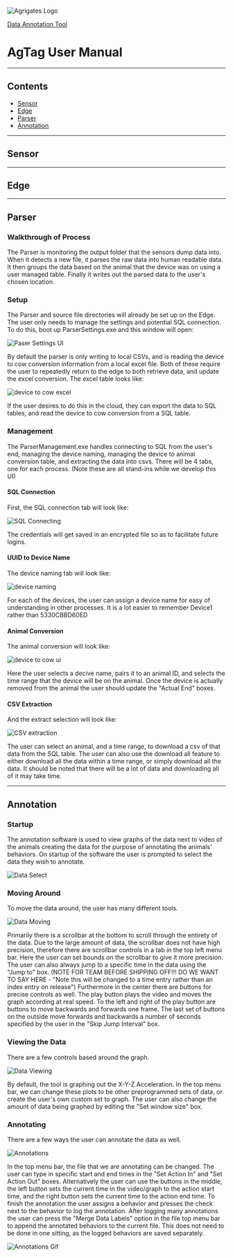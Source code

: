 ![Agrigates Logo](https://agrigates.io/wp-content/uploads/2020/10/AgriGates_Header_Logo-300px.png)

[Data Annotation Tool](./DataAnnotationToolPython/pythonDataTool.md)

# AgTag User Manual

---

## Contents
- [Sensor](#sensor)
- [Edge](#edge)
- [Parser](#parser)
- [Annotation](#annotation)

---

## Sensor

---

## Edge

---
<!--
Honestly this parser stuff could just be the last part of edge
--- -->
## Parser

### Walkthrough of Process

The Parser is monitoring the output folder that the sensors dump data into. When it detects a new file, it parses the raw data into human readable data. 
It then groups the data based on the animal that the device was on using a user managed table. Finally it writes out the parsed data to the user's chosen location. 

### Setup

The Parser and source file directories will already be set up on the Edge. The user only needs to manage the settings and potential SQL connection. 
To do this, boot up ParserSettings.exe and this window will open:

![Paser Settings UI](./Images/parserSettings.png)

By default the parser is only writing to local CSVs, and is reading the device to cow conversion information from a local excel file. Both of these require the user to 
repeatedly return to the edge to both retrieve data, and update the excel conversion. The excel table looks like:

![device to cow excel](./Images/cowExcel.png)


If the user desires to do this in the cloud, they can export the data to SQL tables, 
and read the device to cow conversion from a SQL table. 

### Management

The ParserManagement.exe handles connecting to SQL from the user's end, managing the device naming, managing the device to animal conversion table, and extracting the data into csvs. There will be 4 tabs, one for each process. 
(Note these are all stand-ins while we develop this UI)

#### SQL Connection
First, the SQL connection tab will look like:

![SQL Connecting](./Images/sqlConnect.png)

The credentials will get saved in an encrypted file so as to facilitate future logins.

#### UUID to Device Name

The device naming tab will look like: 

![device naming]()

For each of the devices, the user can assign a device name for easy of understanding in other processes. It is a lot easier to remember Device1 rather than 5330CBBD60ED

#### Animal Conversion

The animal conversion will look like: 

![device to cow ui]()

Here the user selects a decive name, pairs it to an animal ID, and selects the time range that the device will be on the animal. Once the device is actually removed from the animal the user should update the "Actual End" boxes. 

#### CSV Extraction

And the extract selection will look like:

![CSV extraction]()

The user can select an animal, and a time range, to download a csv of that data from the SQL table. The user can also use the download all feature to either download all the data within a time range, or simply download all the data. 
It should be noted that there will be a lot of data and downloading all of it may take time.





---

## Annotation

### Startup

The annotation software is used to view graphs of the data next to video of the animals creating the data for the purpose of annotating the animals' behaviors. On startup of the software the user is prompted to select the data they wish to annotate. 

![Data Select](./Images/select.png)

### Moving Around

To move the data around, the user has many different tools. 

![Data Moving](./Images/moving.png)

Primarily there is a scrollbar at the bottom to scroll through the entirety of the data. Due to the large amount of data, the scrollbar does not have high precision, 
therefore there are scrollbar controls in a tab in the top left menu bar. Here the user can set bounds on the scrollbar to give it more precision. The user can also always jump to a specific time in the data using the "Jump to" box. 
(NOTE FOR TEAM BEFORE SHIPPING OFF!!! DO WE WANT TO SAY HERE - "Note this will be changed to a time entry rather than an index entry on release") 
Furthermore in the center there are buttons for precise controls as well. The play button plays the video and moves the graph according at real speed. To the left and right of the play button are buttons to move backwards and forwards one frame. 
The last set of buttons on the outside move forwards and backwards a number of seconds specified by the user in the "Skip Jump Interval" box. 

### Viewing the Data

There are a few controls based around the graph. 

![Data Viewing](./Images/viewing.png)

By default, the tool is graphing out the X-Y-Z Acceleration. In the top menu bar, we can change these plots to be other preprogrammed sets of data, or create the user's own custom set to graph. 
The user can also change the amount of data being graphed by editing the "Set window size" box. 

### Annotating

There are a few ways the user can annotate the data as well. 

![Annotations](./Images/Annotations.png)

In the top menu bar, the file that we are annotating can be changed. The user can type in specific start and end times in the "Set Action In" and "Set Action Out" boxes. Alternatively the user can use the buttons in the middle, the left button sets the current time in the video/graph to the action start time, and the right button sets the current time to the action end time. To finish the annotation the user assigns a behavior and presses the check next to the behavior to log the annotation. After logging many annotations the user can press the "Merge Data Labels" option in the file top menu bar to append the annotated behaviors to the current file. This does not need to be done in one sitting, as the logged behaviors are saved separately. 

![Annotations Gif](./Images/annotate.gif)





